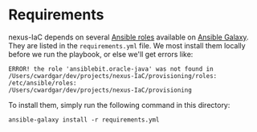 # Requirements

nexus-IaC depends on several [Ansible roles](http://docs.ansible.com/ansible/playbooks_roles.html#roles) available on
[Ansible Galaxy](https://galaxy.ansible.com/). They are listed in the `requirements.yml` file. We most install them
locally before we run the playbook, or else we'll get errors like:
```
ERROR! the role 'ansiblebit.oracle-java' was not found in
/Users/cwardgar/dev/projects/nexus-IaC/provisioning/roles:
/etc/ansible/roles:
/Users/cwardgar/dev/projects/nexus-IaC/provisioning
```
To install them, simply run the following command in this directory:
```
ansible-galaxy install -r requirements.yml
```
